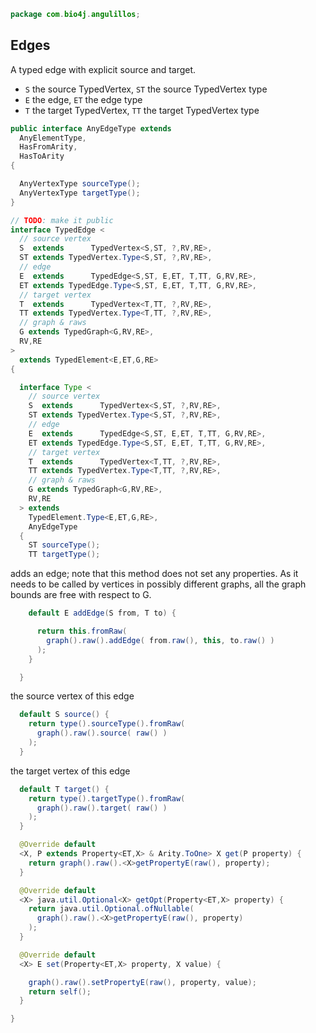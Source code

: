 
```java
package com.bio4j.angulillos;
```


## Edges

A typed edge with explicit source and target.

- `S` the source TypedVertex, `ST` the source TypedVertex type
- `E` the edge, `ET` the edge type
- `T` the target TypedVertex, `TT` the target TypedVertex type


```java
public interface AnyEdgeType extends
  AnyElementType,
  HasFromArity,
  HasToArity
{

  AnyVertexType sourceType();
  AnyVertexType targetType();
}

// TODO: make it public
interface TypedEdge <
  // source vertex
  S  extends      TypedVertex<S,ST, ?,RV,RE>,
  ST extends TypedVertex.Type<S,ST, ?,RV,RE>,
  // edge
  E  extends      TypedEdge<S,ST, E,ET, T,TT, G,RV,RE>,
  ET extends TypedEdge.Type<S,ST, E,ET, T,TT, G,RV,RE>,
  // target vertex
  T  extends      TypedVertex<T,TT, ?,RV,RE>,
  TT extends TypedVertex.Type<T,TT, ?,RV,RE>,
  // graph & raws
  G extends TypedGraph<G,RV,RE>,
  RV,RE
>
  extends TypedElement<E,ET,G,RE>
{

  interface Type <
    // source vertex
    S  extends      TypedVertex<S,ST, ?,RV,RE>,
    ST extends TypedVertex.Type<S,ST, ?,RV,RE>,
    // edge
    E  extends      TypedEdge<S,ST, E,ET, T,TT, G,RV,RE>,
    ET extends TypedEdge.Type<S,ST, E,ET, T,TT, G,RV,RE>,
    // target vertex
    T  extends      TypedVertex<T,TT, ?,RV,RE>,
    TT extends TypedVertex.Type<T,TT, ?,RV,RE>,
    // graph & raws
    G extends TypedGraph<G,RV,RE>,
    RV,RE
  > extends
    TypedElement.Type<E,ET,G,RE>,
    AnyEdgeType
  {
    ST sourceType();
    TT targetType();
```

adds an edge; note that this method does not set any properties. As it needs to be called by vertices in possibly different graphs, all the graph bounds are free with respect to G.

```java
    default E addEdge(S from, T to) {

      return this.fromRaw(
        graph().raw().addEdge( from.raw(), this, to.raw() )
      );
    }

  }
```

the source vertex of this edge

```java
  default S source() {
    return type().sourceType().fromRaw(
      graph().raw().source( raw() )
    );
  }
```

the target vertex of this edge

```java
  default T target() {
    return type().targetType().fromRaw(
      graph().raw().target( raw() )
    );
  }

  @Override default
  <X, P extends Property<ET,X> & Arity.ToOne> X get(P property) {
    return graph().raw().<X>getPropertyE(raw(), property);
  }

  @Override default
  <X> java.util.Optional<X> getOpt(Property<ET,X> property) {
    return java.util.Optional.ofNullable(
      graph().raw().<X>getPropertyE(raw(), property)
    );
  }

  @Override default
  <X> E set(Property<ET,X> property, X value) {

    graph().raw().setPropertyE(raw(), property, value);
    return self();
  }

}

```




[test/java/com/bio4j/angulillos/Twitter.java]: ../../../../../test/java/com/bio4j/angulillos/Twitter.java.md
[test/java/com/bio4j/angulillos/TwitterGraphTestSuite.java]: ../../../../../test/java/com/bio4j/angulillos/TwitterGraphTestSuite.java.md
[main/java/com/bio4j/angulillos/Arity.java]: Arity.java.md
[main/java/com/bio4j/angulillos/UntypedGraphSchema.java]: UntypedGraphSchema.java.md
[main/java/com/bio4j/angulillos/AnyElementType.java]: AnyElementType.java.md
[main/java/com/bio4j/angulillos/UntypedGraph.java]: UntypedGraph.java.md
[main/java/com/bio4j/angulillos/TypedEdgeIndex.java]: TypedEdgeIndex.java.md
[main/java/com/bio4j/angulillos/Labeled.java]: Labeled.java.md
[main/java/com/bio4j/angulillos/TypedVertexIndex.java]: TypedVertexIndex.java.md
[main/java/com/bio4j/angulillos/conversions.java]: conversions.java.md
[main/java/com/bio4j/angulillos/TypedVertexQuery.java]: TypedVertexQuery.java.md
[main/java/com/bio4j/angulillos/QueryPredicate.java]: QueryPredicate.java.md
[main/java/com/bio4j/angulillos/AnyEdgeType.java]: AnyEdgeType.java.md
[main/java/com/bio4j/angulillos/TypedGraph.java]: TypedGraph.java.md
[main/java/com/bio4j/angulillos/AnyProperty.java]: AnyProperty.java.md
[main/java/com/bio4j/angulillos/AnyVertexType.java]: AnyVertexType.java.md
[main/java/com/bio4j/angulillos/TypedElementIndex.java]: TypedElementIndex.java.md